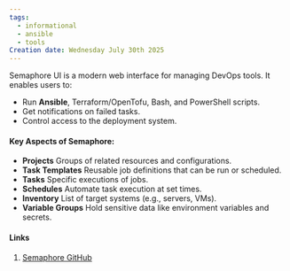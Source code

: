 ```yaml
---
tags:
  - informational
  - ansible
  - tools
Creation date: Wednesday July 30th 2025
---
```

Semaphore UI is a modern web interface for managing DevOps tools. It enables users to:
- Run **Ansible**, Terraform/OpenTofu, Bash, and PowerShell scripts.
- Get notifications on failed tasks.
- Control access to the deployment system.
#### Key Aspects of Semaphore:
- **Projects** 
	Groups of related resources and configurations.
- **Task Templates** 
	Reusable job definitions that can be run or scheduled.
- **Tasks** 
	Specific executions of jobs. 
- **Schedules** 
	Automate task execution at set times.
- **Inventory** 
	List of target systems (e.g., servers, VMs).
- **Variable Groups** 
	Hold sensitive data like environment variables and secrets.
#### Links
1. [Semaphore GitHub](https://github.com/semaphoreui/semaphore)
